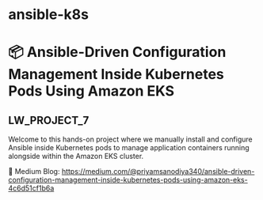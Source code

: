 # ansible-k8s
# 📦 Ansible-Driven Configuration Management Inside Kubernetes Pods Using Amazon EKS

## LW_PROJECT_7
Welcome to this hands-on project where we manually install and configure Ansible inside Kubernetes pods to manage application containers running alongside within the Amazon EKS cluster.

🔗 Medium Blog: https://medium.com/@priyamsanodiya340/ansible-driven-configuration-management-inside-kubernetes-pods-using-amazon-eks-4c6d51cf1b6a
